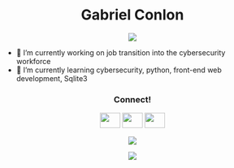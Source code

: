 <h1 align="center">Gabriel Conlon</h1>
<p align="center">
<a href="https://github.com/ryo-ma/github-profile-trophy"><img src="https://github-profile-trophy.vercel.app/?username=gabrielconlon&theme=discord" /></a>
</p>

- 🔭 I’m currently working on job transition into the cybersecurity workforce
- 🌱 I’m currently learning cybersecurity, python, front-end web development, Sqlite3

<h3 align="center">Connect!</h3>
<p align="center">
<a href="https://www.linkedin.com/in/gabriel-conlon/"><img src="https://cdn.jsdelivr.net/npm/simple-icons@5.9.0/icons/linkedin.svg" height="30" width="40" /></a>
<a hreg="https://www.instagram.com/bytezkrieg/"><img src="https://cdn.jsdelivr.net/npm/simple-icons@5.9.0/icons/instagram.svg" height="30" width="40" /></a>
<a href="https://github.com/gabrielconlon/gabrielconlon"><img src="https://cdn.jsdelivr.net/npm/simple-icons@5.9.0/icons/github.svg" height="30" width="40" /></a>
</p>

<!--
**gabrielconlon/gabrielconlon** is a ✨ _special_ ✨ repository because its `README.md` (this file) appears on your GitHub profile.

Here are some ideas to get you started:

- 👯 I’m looking to collaborate on ...
- 🤔 I’m looking for help with ...
- 💬 Ask me about ...
- 😄 Pronouns: ...
- ⚡ Fun fact: ...
-->

<p align="center">
<a href="https://github.com/anuraghazra/github-readme-stats">
<img src="https://github-readme-stats.vercel.app/api?username=gabrielconlon&show_icons=true&theme=highcontrast" />
</a>
</p>
<p align="center">
<img src="https://github-readme-stats.vercel.app/api/top-langs/?username=gabrielconlon&layout=compact&theme=highcontrast" />
  </a>
  </p>
